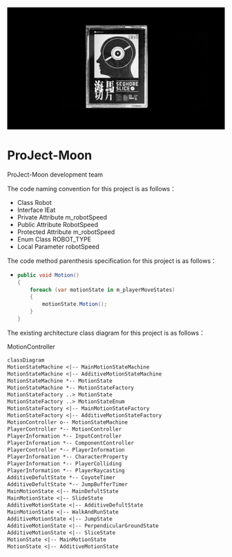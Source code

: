<h3 align="center">
  <img src="Assets/Resources/Textures/Logo.png?raw=true" alt="ProJect-Moon Logo" width="1000">
</h3>


# ProJect-Moon

ProJect-Moon development team

The code naming convention for this project is as follows：

- Class                                                          Robot
- Interface                                                   IEat
- Private Attribute                                     m_robotSpeed
- Public Attribute                                       RobotSpeed
- Protected Attribute                                m_robotSpeed
- Enum Class                                              ROBOT_TYPE
- Local Parameter                                      robotSpeed



The code method parenthesis specification for this project is as follows：

- ```c#
  public void Motion()
  {
      foreach (var motionState in m_playerMoveStates)
      {
          motionState.Motion();
      }
  }
  ```



The existing architecture class diagram for this project is as follows：



MotionController

```mermaid
classDiagram
MotionStateMachine <|-- MainMotionStateMachine
MotionStateMachine <|-- AdditiveMotionStateMachine
MotionStateMachine *-- MotionState
MotionStateMachine *-- MotionStateFactory
MotionStateFactory ..> MotionState
MotionStateFactory ..> MotionStateEnum
MotionStateFactory <|-- MainMotionStateFactory
MotionStateFactory <|-- AdditiveMotionStateFactory
MotionController o-- MotionStateMachine
PlayerController *-- MotionController
PlayerInformation *-- InputController
PlayerInformation *-- ComponentController
PlayerController *-- PlayerInformation
PlayerInformation *-- CharacterProperty
PlayerInformation *-- PlayerColliding
PlayerInformation *-- PlayerRaycasting
AdditiveDefultState *-- CoyoteTimer
AdditiveDefultState *-- JumpBufferTimer
MainMotionState <|-- MainDefultState
MainMotionState <|-- SlideState
AdditiveMotionState <|-- AdditiveDefultState
MainMotionState <|-- WalkAndRunState
AdditiveMotionState <|-- JumpState
AdditiveMotionState <|-- PerpendicularGroundState
AdditiveMotionState <|-- SliceState
MotionState <|-- MainMotionState
MotionState <|-- AdditiveMotionState
```

